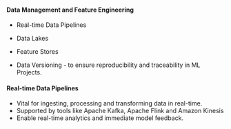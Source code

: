 #### Data Management and Feature Engineering 

- Real-time Data Pipelines 
- Data Lakes 
- Feature Stores 

- Data Versioning - to ensure reproducibility and traceability in ML Projects. 

#### Real-time Data Pipelines 

- Vital for ingesting, processing and transforming data in real-time. 
- Supported by tools like Apache Kafka, Apache Flink and Amazon Kinesis 
- Enable real-time analytics and immediate model feedback. 

